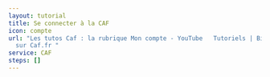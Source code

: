 ```yaml
---
layout: tutorial
title: Se connecter à la CAF
icon: compte
url: "Les tutos Caf : la rubrique Mon compte - YouTube   Tutoriels | Bienvenue
  sur Caf.fr "
service: CAF
steps: []
---
```

